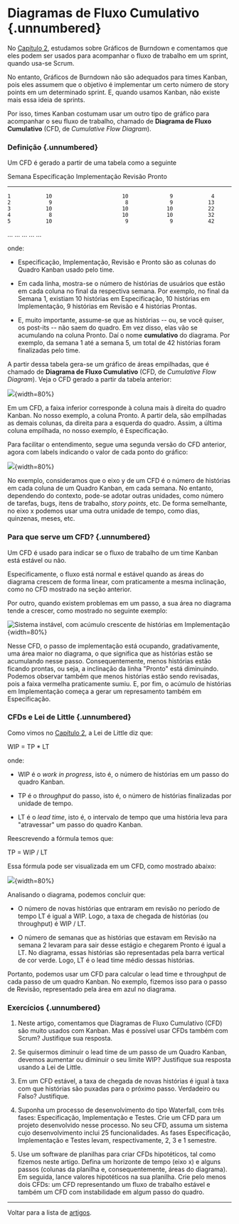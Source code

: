 # Diagramas de Fluxo Cumulativo {.unnumbered}

No [Capítulo 2](https://engsoftmoderna.info/cap2.html), estudamos
sobre Gráficos de Burndown e comentamos que eles podem ser usados 
para acompanhar o fluxo de trabalho em um sprint, quando usa-se Scrum.

No entanto, Gráficos de Burndown não são adequados para times 
Kanban, pois eles assumem que o objetivo é implementar um certo número
de story points em um determinado sprint. E, quando usamos Kanban,
não existe mais essa ideia de sprints.

Por isso, times Kanban costumam usar um outro tipo de gráfico para 
acompanhar o seu fluxo de trabalho, chamado de **Diagrama de Fluxo 
Cumulativo** (CFD, de *Cumulative Flow Diagram*).

### Definição {.unnumbered}

Um CFD é gerado a partir de uma tabela como a seguinte

  Semana	  Especificação	      Implementação	    Revisão      Pronto
----------  -----------------  ------------------ -----------  ---------- 
    1           10                      10             9            4
    2		     9	                     8	           9           13
    3		    10	                    10	          10           22
    4		     8	                    10	          10           32
    5		    10	                     9	           9           42
   ...         ...                     ...           ...          ...

onde:

* Especificação, Implementação, Revisão e Pronto são as colunas do Quadro 
Kanban usado pelo time.

* Em cada linha, mostra-se o número de histórias de usuários que estão em
cada coluna no final da respectiva semana. Por exemplo, no final da Semana
1, existiam 10 histórias em Especificação, 10 histórias em Implementação,
9 histórias em Revisão e 4 histórias Prontas.

* E, muito importante, assume-se que as histórias -- ou, se você quiser, 
os post-its -- não saem do quadro. Em vez disso, elas vão se acumulando 
na coluna Pronto. Daí o nome **cumulativo** do diagrama. Por exemplo, 
da semana 1 até a semana 5, um total de 42 histórias foram finalizadas 
pelo time.

A partir dessa tabela gera-se um gráfico de áreas empilhadas, que é chamado
de **Diagrama de Fluxo Cumulativo** (CFD, de *Cumulative Flow Diagram*).
Veja o CFD gerado a partir da tabela anterior:

![](./figs/cfd1.svg){width=80%}

Em um CFD, a faixa inferior corresponde à coluna mais à direita
do quadro Kanban. No nosso exemplo, a coluna Pronto. A partir dela, são
empilhadas as demais colunas, da direita para a esquerda do quadro. 
Assim, a última coluna empilhada, no nosso exemplo, é Especificação.

Para facilitar o entendimento, segue uma segunda versão do CFD anterior, 
agora com labels indicando o valor de cada ponto do gráfico:

![](./figs/cfd2.svg){width=80%}

No exemplo, consideramos que o eixo y de um CFD é o número de histórias
em cada coluna de um Quadro Kanban, em cada semana. No entanto, dependendo 
do contexto, pode-se adotar outras unidades, como número de tarefas, 
bugs, itens de trabalho, *story points*, etc. De forma semelhante, no eixo 
x podemos usar uma outra unidade de tempo, como dias, quinzenas, meses, etc.

### Para que serve um CFD? {.unnumbered}

Um CFD é usado para indicar se o fluxo de trabalho de um time Kanban está estável ou não.

Especificamente, o fluxo está normal e estável quando as áreas do diagrama crescem de forma
linear, com praticamente a mesma inclinação, como no CFD mostrado na seção anterior.

Por outro, quando existem problemas em um passo, a sua área no diagrama tende a crescer, como mostrado no seguinte exemplo:

![Sistema instável, com acúmulo crescente de histórias em Implementação](./figs/cfd3.svg){width=80%}

Nesse CFD, o passo de implementação está ocupando, gradativamente, uma área maior no diagrama, o que significa que
as histórias estão se acumulando nesse passo. Consequentemente,
menos histórias estão ficando prontas, ou seja, a inclinação da
linha "Pronto" está diminuindo. Podemos observar também que menos histórias estão sendo revisadas, pois a faixa vermelha
praticamente sumiu. E, por fim, o acúmulo de histórias em
Implementação começa a gerar um represamento também em Especificação.

### CFDs e Lei de Little {.unnumbered}

Como vimos no [Capítulo 2](https://engsoftmoderna.info/cap2.html), a Lei de Little diz que:

WIP = TP * LT

onde:

* WIP é o *work in progress*, isto é, o número de histórias
em um passo do quadro Kanban.

* TP é o *throughput* do passo, isto é,
o número de histórias finalizadas por unidade de tempo.

* LT é o *lead time*, isto é, o intervalo de tempo que uma história leva para "atravessar" um passo do quadro Kanban.

Reescrevendo a fórmula temos que:

TP = WIP / LT

Essa fórmula pode ser visualizada em um CFD, como mostrado
abaixo:

![](./figs/cfd4.png){width=80%}

Analisando o diagrama, podemos concluir que:

* O número de novas histórias que entraram em revisão no período de tempo LT é igual a WIP. Logo, a taxa de chegada de histórias (ou throughput)  é  WIP / LT.

* O número de semanas que as histórias que estavam em Revisão na semana 2 levaram 
para sair desse estágio e chegarem Pronto é igual a LT. No diagrama, essas histórias
são representadas pela barra vertical de cor verde. Logo, LT é o lead time médio 
dessas histórias.

Portanto, podemos usar um CFD para calcular o lead time e throughput de cada passo de um quadro Kanban. No exemplo, fizemos isso para o passo de Revisão, representado pela área em azul no diagrama.

### Exercícios {.unnumbered}

1. Neste artigo, comentamos que Diagramas de Fluxo Cumulativo (CFD) são muito usados com Kanban.
Mas é possível usar CFDs também com Scrum? Justifique sua resposta.

2. Se quisermos diminuir o lead time de um passo de um Quadro Kanban, devemos aumentar ou diminuir o seu limite WIP? Justifique sua resposta usando a Lei de Little.

3. Em um CFD estável, a taxa de chegada de novas histórias é igual à taxa com que histórias são puxadas para o próximo passo. Verdadeiro ou Falso? Justifique.

4. Suponha um processo de desenvolvimento do tipo Waterfall, com três fases: Especificação, Implementação e Testes. Crie um CFD para um projeto desenvolvido nesse processo. No seu CFD,
assuma um sistema cujo desenvolvimento inclui 25 funcionalidades. As fases Especificação,
Implementação e Testes levam, respectivamente, 2, 3 e 1 semestre.

5. Use um software de planilhas para criar CFDs hipotéticos, tal como fizemos neste artigo.
Defina um horizonte de tempo (eixo x) e alguns passos (colunas da planilha e, consequentemente, áreas do diagrama). Em seguida, lance valores hipotéticos na sua planilha. Crie pelo menos dois CFDs: um CFD representando um fluxo de trabalho estável e também um CFD com instabilidade em algum passo do quadro.


* * * 

Voltar para a lista de [artigos](./artigos.html).
